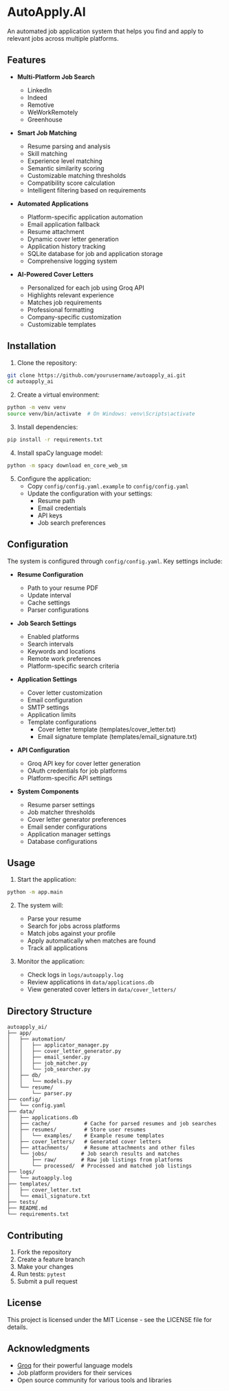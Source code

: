 # AutoApply.AI

An automated job application system that helps you find and apply to relevant jobs across multiple platforms.

## Features

- **Multi-Platform Job Search**
  - LinkedIn
  - Indeed
  - Remotive
  - WeWorkRemotely
  - Greenhouse

- **Smart Job Matching**
  - Resume parsing and analysis
  - Skill matching
  - Experience level matching
  - Semantic similarity scoring
  - Customizable matching thresholds
  - Compatibility score calculation
  - Intelligent filtering based on requirements

- **Automated Applications**
  - Platform-specific application automation
  - Email application fallback
  - Resume attachment
  - Dynamic cover letter generation
  - Application history tracking
  - SQLite database for job and application storage
  - Comprehensive logging system

- **AI-Powered Cover Letters**
  - Personalized for each job using Groq API
  - Highlights relevant experience
  - Matches job requirements
  - Professional formatting
  - Company-specific customization
  - Customizable templates

## Installation

1. Clone the repository:
```bash
git clone https://github.com/yourusername/autoapply_ai.git
cd autoapply_ai
```

2. Create a virtual environment:
```bash
python -m venv venv
source venv/bin/activate  # On Windows: venv\Scripts\activate
```

3. Install dependencies:
```bash
pip install -r requirements.txt
```

4. Install spaCy language model:
```bash
python -m spacy download en_core_web_sm
```

5. Configure the application:
   - Copy `config/config.yaml.example` to `config/config.yaml`
   - Update the configuration with your settings:
     - Resume path
     - Email credentials
     - API keys
     - Job search preferences

## Configuration

The system is configured through `config/config.yaml`. Key settings include:

- **Resume Configuration**
  - Path to your resume PDF
  - Update interval
  - Cache settings
  - Parser configurations

- **Job Search Settings**
  - Enabled platforms
  - Search intervals
  - Keywords and locations
  - Remote work preferences
  - Platform-specific search criteria

- **Application Settings**
  - Cover letter customization
  - Email configuration
  - SMTP settings
  - Application limits
  - Template configurations
    - Cover letter template (templates/cover_letter.txt)
    - Email signature template (templates/email_signature.txt)

- **API Configuration**
  - Groq API key for cover letter generation
  - OAuth credentials for job platforms
  - Platform-specific API settings

- **System Components**
  - Resume parser settings
  - Job matcher thresholds
  - Cover letter generator preferences
  - Email sender configurations
  - Application manager settings
  - Database configurations

## Usage

1. Start the application:
```bash
python -m app.main
```

2. The system will:
   - Parse your resume
   - Search for jobs across platforms
   - Match jobs against your profile
   - Apply automatically when matches are found
   - Track all applications

3. Monitor the application:
   - Check logs in `logs/autoapply.log`
   - Review applications in `data/applications.db`
   - View generated cover letters in `data/cover_letters/`

## Directory Structure

```
autoapply_ai/
├── app/
│   ├── automation/
│   │   ├── applicator_manager.py
│   │   ├── cover_letter_generator.py
│   │   ├── email_sender.py
│   │   ├── job_matcher.py
│   │   └── job_searcher.py
│   ├── db/
│   │   └── models.py
│   └── resume/
│       └── parser.py
├── config/
│   └── config.yaml
├── data/
│   ├── applications.db
│   ├── cache/           # Cache for parsed resumes and job searches
│   ├── resumes/         # Store user resumes
│   │   └── examples/    # Example resume templates
│   ├── cover_letters/   # Generated cover letters
│   ├── attachments/     # Resume attachments and other files
│   └── jobs/           # Job search results and matches
│       ├── raw/        # Raw job listings from platforms
│       └── processed/  # Processed and matched job listings
├── logs/
│   └── autoapply.log
├── templates/
│   ├── cover_letter.txt
│   └── email_signature.txt
├── tests/
├── README.md
└── requirements.txt
```

## Contributing

1. Fork the repository
2. Create a feature branch
3. Make your changes
4. Run tests: `pytest`
5. Submit a pull request

## License

This project is licensed under the MIT License - see the LICENSE file for details.

## Acknowledgments

- [Groq](https://groq.com/) for their powerful language models
- Job platform providers for their services
- Open source community for various tools and libraries 
